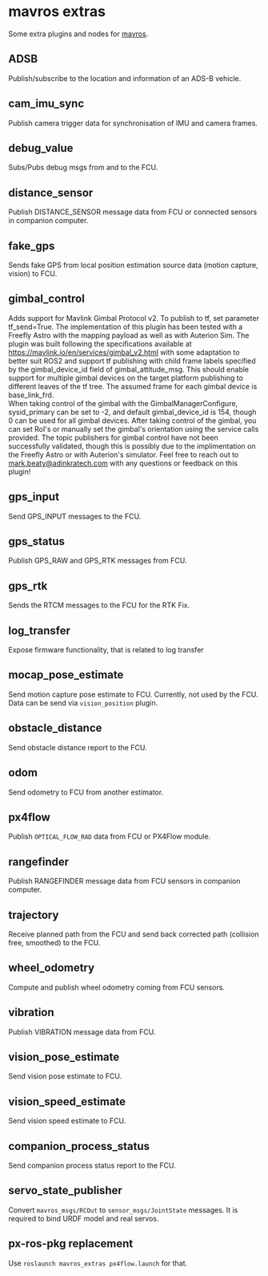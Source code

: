 mavros extras
=============

Some extra plugins and nodes for [mavros][mr].


ADSB
----

Publish/subscribe to the location and information of an ADS-B vehicle.


cam\_imu\_sync
--------------

Publish camera trigger data for synchronisation of IMU and camera frames.


debug\_value
------------

Subs/Pubs debug msgs from and to the FCU.


distance\_sensor
----------------

Publish DISTANCE\_SENSOR message data from FCU or connected sensors in companion computer.


fake\_gps
---------

Sends fake GPS from local position estimation source data (motion capture, vision) to FCU.


gimbal\_control
----

Adds support for Mavlink Gimbal Protocol v2.  To publish to tf, set parameter 
tf_send=True.  The implementation of this plugin has been tested with a 
Freefly Astro with the mapping payload as well as with Auterion Sim.  The
plugin was built following the specifications available at 
https://mavlink.io/en/services/gimbal_v2.html with some adaptation to better
suit ROS2 and support tf publishing with child frame labels specified by the 
gimbal_device_id field of gimbal_attitude_msg.  This should enable support for
multiple gimbal devices on the target platform publishing to different leaves
of the tf tree.  The assumed frame for each gimbal device is base_link_frd.  
When taking control of the gimbal with the GimbalManagerConfigure, sysid_primary 
can be set to -2, and default gimbal_device_id is 154, though 0 can be used for all
gimbal devices.  After taking control of the gimbal, you can set RoI's or manually
set the gimbal's orientation using the service calls provided.  The topic publishers
for gimbal control have not been successfully validated, though this is possibly due
to the implimentation on the Freefly Astro or with Auterion's simulator.  Feel
free to reach out to mark.beaty@adinkratech.com with any questions or feedback on
this plugin!


gps\_input
-----------

Send GPS\_INPUT messages to the FCU.


gps\_status
-----------

Publish GPS\_RAW and GPS\_RTK messages from FCU.


gps\_rtk
--------

Sends the RTCM messages to the FCU for the RTK Fix.


log\_transfer
-------------

Expose firmware functionality, that is related to log transfer


mocap\_pose\_estimate
---------------------

Send motion capture pose estimate to FCU.  Currently, not used by the FCU.
Data can be send via `vision_position` plugin.


obstacle\_distance
------------------

Send obstacle distance report to the FCU.


odom
----

Send odometry to FCU from another estimator.


px4flow
-------

Publish `OPTICAL_FLOW_RAD` data from FCU or PX4Flow module.


rangefinder
-----------

Publish RANGEFINDER message data from FCU sensors in companion computer.


trajectory
----------

Receive planned path from the FCU and send back corrected path (collision free, smoothed) to the FCU.


wheel\_odometry
---------------

Compute and publish wheel odometry coming from FCU sensors.


vibration
---------

Publish VIBRATION message data from FCU.


vision\_pose\_estimate
----------------------

Send vision pose estimate to FCU.


vision\_speed\_estimate
-----------------------

Send vision speed estimate to FCU.


companion\_process\_status
--------------------------

Send companion process status report to the FCU.


servo\_state\_publisher
-----------------------

Convert `mavros_msgs/RCOut` to `sensor_msgs/JointState` messages.
It is required to bind URDF model and real servos.


px-ros-pkg replacement
----------------------

Use `roslaunch mavros_extras px4flow.launch` for that.


[mr]: https://github.com/mavlink/mavros
